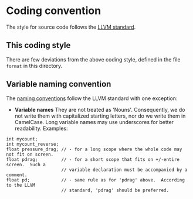 # Coding convention

The style for source code follows the [LLVM
standard](https://llvm.org/docs/CodingStandards.html).


## This coding style

There are few deviations from the above coding style, defined in the file
`format` in this directory.

## Variable naming convention

The [naming conventions](https://llvm.org/docs/CodingStandards.html#name-types-functions-variables-and-enumerators-properly)
follow the LLVM standard with one exception:

* **Variable names** They are not treated as 'Nouns'.  Consequently, we do not
write them with capitalized starting letters, nor do we write them in
CamelCase.  Long variable names may use underscores for better readability.
Examples:
```
int mycount;
int mycount_reverse;
float pressure_drag; // - for a long scope where the whole code may not fit on screen.
float pdrag;         // - for a short scope that fits on +/-entire screen.  Such a
                     // variable declaration must be accompanied by a comment.
float pd;            // - same rule as for 'pdrag' above.  According to the LLVM
                     // standard, 'pdrag' should be preferred.
```
